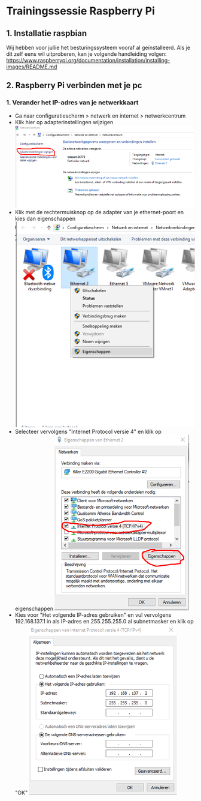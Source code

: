 # Trainingssessie Raspberry Pi
## 1. Installatie raspbian
Wij hebben voor jullie het besturingssysteem vooraf al geïnstalleerd. Als je dit zelf eens wil uitproberen, kan je volgende handleiding volgen: https://www.raspberrypi.org/documentation/installation/installing-images/README.md

## 2. Raspberry Pi verbinden met je pc
### 1. Verander het IP-adres van je netwerkkaart
* Ga naar configuratiescherm > netwerk en internet > netwerkcentrum
* Klik hier op adapterinstellingen wijzigen
![Adapeterinstellingen](adapterinstelling1.png)
* Klik met de rechtermuisknop op de adapter van je ethernet-poort en kies dan eigenschappen
![Adapeterinstellingen](adapterinstelling2.png)
* Selecteer vervolgens "Internet Protocol versie 4" en klik op eigenschappen
![Adapeterinstellingen](adapterinstelling3.png)
* Kies voor "Het volgende IP-adres gebruiken" en vul vervolgens 192.168.137.1 in als IP-adres en 255.255.255.0 al subnetmasker en klik op "OK"
![Adapeterinstellingen](adapterinstelling4.png)


